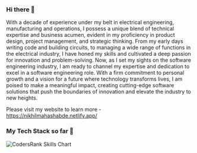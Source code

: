 ### Hi there 👋

With a decade of experience under my belt in electrical engineering, manufacturing and operations, I possess a unique blend of technical expertise and business acumen, evident in my proficiency in product design, project management, and strategic thinking. From my early days writing code and building circuits, to managing a wide range of functions in the electrical industry, I have honed my skills and cultivated a deep passion for innovation and problem-solving. Now, as I set my sights on the software engineering industry, I am ready to channel my expertise and dedication to excel in a software engineering role. With a firm commitment to personal growth and a vision for a future where technology transforms lives, I am poised to make a meaningful impact, creating cutting-edge software solutions that push the boundaries of innovation and elevate the industry to new heights.


Please visit my website to learn more - https://nikhilmahashabde.netlify.app/

### My Tech Stack so far 👋
![CodersRank Skills Chart](https://cr-skills-chart-widget.azurewebsites.net/api/api?username=nikhilmahashabde&skills=JavaScript,Python,TypeScript,C%23,C,HTML,Java,SCSS,CSS,C%2B%2B,CSHTML)



<!--
**NikhilMahashabde/NikhilMahashabde** is a ✨ _special_ ✨ repository because its `README.md` (this file) appears on your GitHub profile.

